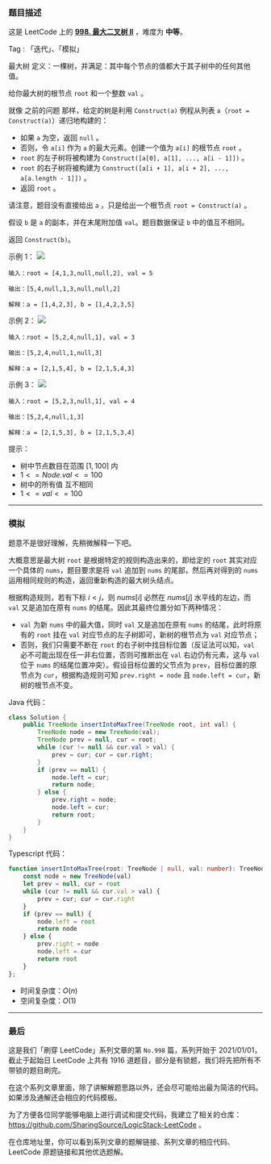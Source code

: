 ### 题目描述

这是 LeetCode 上的 **[998. 最大二叉树 II](https://leetcode.cn/problems/maximum-binary-tree-ii/solution/by-ac_oier-v82s/)** ，难度为 **中等**。

Tag : 「迭代」、「模拟」



最大树 定义：一棵树，并满足：其中每个节点的值都大于其子树中的任何其他值。

给你最大树的根节点 `root` 和一个整数 `val` 。

就像 之前的问题 那样，给定的树是利用 `Construct(a)` 例程从列表 `a`（`root = Construct(a)`）递归地构建的：

* 如果 `a` 为空，返回 `null` 。
* 否则，令 `a[i]` 作为 `a` 的最大元素。创建一个值为 `a[i]` 的根节点 `root` 。
* `root` 的左子树将被构建为 `Construct([a[0], a[1], ..., a[i - 1]])` 。
* `root` 的右子树将被构建为 `Construct([a[i + 1], a[i + 2], ..., a[a.length - 1]])` 。
* 返回 `root` 。

请注意，题目没有直接给出 `a` ，只是给出一个根节点 `root = Construct(a)` 。

假设 `b` 是 `a` 的副本，并在末尾附加值 `val`。题目数据保证 `b` 中的值互不相同。

返回 `Construct(b)`。

示例 1：
![](https://assets.leetcode-cn.com/aliyun-lc-upload/uploads/2019/02/23/maximum-binary-tree-1-2.png)

```
输入：root = [4,1,3,null,null,2], val = 5

输出：[5,4,null,1,3,null,null,2]

解释：a = [1,4,2,3], b = [1,4,2,3,5]
```
示例 2：
![](https://assets.leetcode-cn.com/aliyun-lc-upload/uploads/2019/02/23/maximum-binary-tree-2-2.png)
```
输入：root = [5,2,4,null,1], val = 3

输出：[5,2,4,null,1,null,3]

解释：a = [2,1,5,4], b = [2,1,5,4,3]
```
示例 3：
![](https://assets.leetcode-cn.com/aliyun-lc-upload/uploads/2019/02/23/maximum-binary-tree-3-2.png)
```
输入：root = [5,2,3,null,1], val = 4

输出：[5,2,4,null,1,3]

解释：a = [2,1,5,3], b = [2,1,5,3,4]
```

提示：
* 树中节点数目在范围 $[1, 100]$ 内
* $1 <= Node.val <= 100$
* 树中的所有值 互不相同
* $1 <= val <= 100$

---

### 模拟

题意不是很好理解，先稍微解释一下吧。

大概意思是最大树 `root` 是根据特定的规则构造出来的，即给定的 `root` 其实对应一个具体的 `nums`，题目要求是将 `val` 追加到 `nums` 的尾部，然后再对得到的 `nums` 运用相同规则的构造，返回重新构造的最大树头结点。

根据构造规则，若有下标 $i < j$，则 $nums[i]$ 必然在 $nums[j]$ 水平线的左边，而 `val` 又是追加在原有 `nums` 的结尾。因此其最终位置分如下两种情况：

* `val` 为新 `nums` 中的最大值，同时 `val` 又是追加在原有 `nums` 的结尾，此时将原有的 `root` 挂在 `val` 对应节点的左子树即可，新树的根节点为 `val` 对应节点；
* 否则，我们只需要不断在 `root` 的右子树中找目标位置（反证法可以知，`val` 必不可能出现在任一非右位置，否则可推断出在 `val` 右边仍有元素，这与 `val` 位于 `nums` 的结尾位置冲突）。假设目标位置的父节点为 `prev`，目标位置的原节点为 `cur`，根据构造规则可知 `prev.right = node` 且 `node.left = cur`，新树的根节点不变。

Java 代码：
```Java
class Solution {
    public TreeNode insertIntoMaxTree(TreeNode root, int val) {
        TreeNode node = new TreeNode(val);
        TreeNode prev = null, cur = root;
        while (cur != null && cur.val > val) {
            prev = cur; cur = cur.right;
        }
        if (prev == null) {
            node.left = cur;
            return node;
        } else {
            prev.right = node;
            node.left = cur;
            return root;
        }
    }
}
```
Typescript 代码：
```Typescript
function insertIntoMaxTree(root: TreeNode | null, val: number): TreeNode | null {
    const node = new TreeNode(val)
    let prev = null, cur = root
    while (cur != null && cur.val > val) {
        prev = cur; cur = cur.right
    }
    if (prev == null) {
        node.left = root
        return node
    } else {
        prev.right = node
        node.left = cur
        return root
    }
};
```
* 时间复杂度：$O(n)$
* 空间复杂度：$O(1)$

---

### 最后

这是我们「刷穿 LeetCode」系列文章的第 `No.998` 篇，系列开始于 2021/01/01，截止于起始日 LeetCode 上共有 1916 道题目，部分是有锁题，我们将先把所有不带锁的题目刷完。

在这个系列文章里面，除了讲解解题思路以外，还会尽可能给出最为简洁的代码。如果涉及通解还会相应的代码模板。

为了方便各位同学能够电脑上进行调试和提交代码，我建立了相关的仓库：https://github.com/SharingSource/LogicStack-LeetCode 。

在仓库地址里，你可以看到系列文章的题解链接、系列文章的相应代码、LeetCode 原题链接和其他优选题解。

